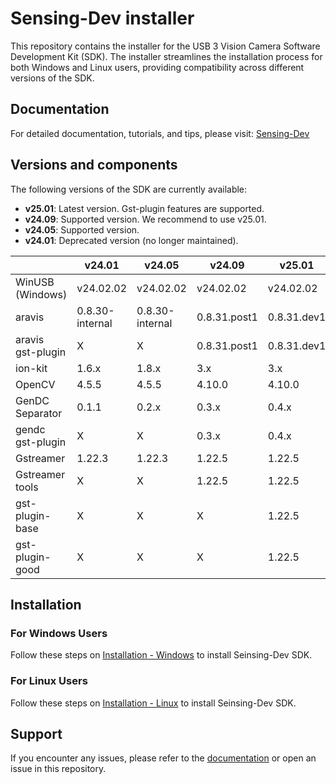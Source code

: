 # Sensing-Dev installer

This repository contains the installer for the USB 3 Vision Camera Software Development Kit (SDK). The installer streamlines the installation process for both Windows and Linux users, providing compatibility across different versions of the SDK.

## Documentation
For detailed documentation, tutorials, and  tips, please visit: [Sensing-Dev](https://sensing-dev.github.io/doc/)

## Versions and components
The following versions of the SDK are currently available:

- **v25.01**: Latest version. Gst-plugin features are supported.
- **v24.09**: Supported version. We recommend to use v25.01.
- **v24.05**: Supported version.
- **v24.01**: Deprecated version (no longer maintained).

|                   | v24.01          | v24.05          | v24.09       | v25.01       |
|-------------------|-----------------|-----------------|--------------|--------------|
| WinUSB (Windows)  | v24.02.02       | v24.02.02       | v24.02.02    | v24.02.02    |
| aravis            | 0.8.30-internal | 0.8.30-internal | 0.8.31.post1 | 0.8.31.dev1  |
| aravis gst-plugin | X               | X               | 0.8.31.post1 | 0.8.31.dev1  |
| ion-kit           | 1.6.x           | 1.8.x           | 3.x          | 3.x          |
| OpenCV            | 4.5.5           | 4.5.5           | 4.10.0       | 4.10.0       |
| GenDC Separator   | 0.1.1           | 0.2.x           | 0.3.x        | 0.4.x        |
| gendc gst-plugin  | X               | X               | 0.3.x        | 0.4.x        |
| Gstreamer         | 1.22.3          | 1.22.3          | 1.22.5       | 1.22.5       |
| Gstreamer tools   | X               | X               | 1.22.5       | 1.22.5       |
| gst-plugin-base   | X               | X               | X            | 1.22.5       |
| gst-plugin-good   | X               | X               | X            | 1.22.5       |

## Installation

### For Windows Users
Follow these steps on [Installation - Windows](https://sensing-dev.github.io/doc/next/startup-guide/windows) to install Seinsing-Dev SDK.

### For Linux Users
Follow these steps on [Installation - Linux](https://sensing-dev.github.io/doc/next/startup-guide/linux) to install Seinsing-Dev SDK.


## Support
If you encounter any issues, please refer to the [documentation](https://sensing-dev.github.io/doc/) or open an issue in this repository.
